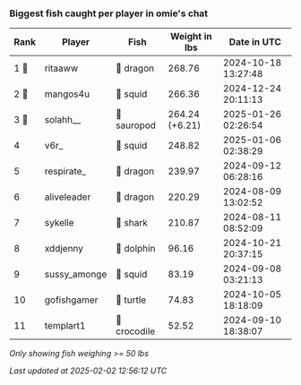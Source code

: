 ### Biggest fish caught per player in omie's chat
| Rank | Player | Fish | Weight in lbs | Date in UTC |
|------|--------|-----------|---------|-----|
| 1 🥇  | ritaaww | 🐉 dragon | 268.76 | 2024-10-18 13:27:48 |
| 2 🥈  | mangos4u | 🦑 squid | 266.36 | 2024-12-24 20:11:13 |
| 3 🥉  | solahh__ | 🦕 sauropod | 264.24 (+6.21) | 2025-01-26 02:26:54 |
| 4  | v6r_ | 🦑 squid | 248.82 | 2025-01-06 02:38:29 |
| 5  | respirate_ | 🐉 dragon | 239.97 | 2024-09-12 06:28:16 |
| 6  | aliveleader | 🐉 dragon | 220.29 | 2024-08-09 13:02:52 |
| 7  | sykelle | 🦈 shark | 210.87 | 2024-08-11 08:52:09 |
| 8  | xddjenny | 🐬 dolphin | 96.16 | 2024-10-21 20:37:15 |
| 9  | sussy_amonge | 🦑 squid | 83.19 | 2024-09-08 03:21:13 |
| 10  | gofishgamer | 🐢 turtle | 74.83 | 2024-10-05 18:18:09 |
| 11  | templart1 | 🐊 crocodile | 52.52 | 2024-09-10 18:38:07 |

_Only showing fish weighing >= 50 lbs_

_Last updated at 2025-02-02 12:56:12 UTC_